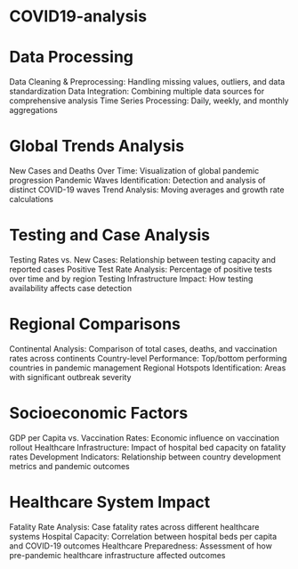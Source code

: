# COVID19-analysis
# Data Processing
Data Cleaning & Preprocessing: Handling missing values, outliers, and data standardization
Data Integration: Combining multiple data sources for comprehensive analysis
Time Series Processing: Daily, weekly, and monthly aggregations

# Global Trends Analysis
New Cases and Deaths Over Time: Visualization of global pandemic progression
Pandemic Waves Identification: Detection and analysis of distinct COVID-19 waves
Trend Analysis: Moving averages and growth rate calculations 

# Testing and Case Analysis
Testing Rates vs. New Cases: Relationship between testing capacity and reported cases
Positive Test Rate Analysis: Percentage of positive tests over time and by region
Testing Infrastructure Impact: How testing availability affects case detection

# Regional Comparisons
Continental Analysis: Comparison of total cases, deaths, and vaccination rates across continents
Country-level Performance: Top/bottom performing countries in pandemic management
Regional Hotspots Identification: Areas with significant outbreak severity 

# Socioeconomic Factors
GDP per Capita vs. Vaccination Rates: Economic influence on vaccination rollout
Healthcare Infrastructure: Impact of hospital bed capacity on fatality rates
Development Indicators: Relationship between country development metrics and pandemic outcomes

# Healthcare System Impact
Fatality Rate Analysis: Case fatality rates across different healthcare systems
Hospital Capacity: Correlation between hospital beds per capita and COVID-19 outcomes
Healthcare Preparedness: Assessment of how pre-pandemic healthcare infrastructure affected outcomes
